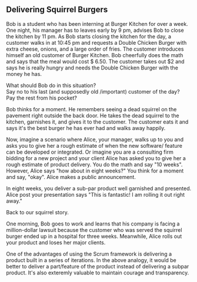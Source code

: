 ## Delivering Squirrel Burgers 

Bob is a student who has been interning at Burger Kitchen for over a week. One night, his manager has to leaves early by 9 pm, advises Bob to close the kitchen by 11 pm. As Bob starts closing the kitchen for the day, a customer walks in at  10:45 pm and requests a Double Chicken Burger with extra cheese, onions, and a large order of fries. The customer introduces himself an old customer of Burger Kitchen. Bob cheerfully does the math and says that the meal would cost $ 6.50. The customer takes out $2 and says he is really hungry and needs the Double Chicken Burger with the money he has.

What should Bob do in this situation?     
Say no to his last (and supposedly old /important) customer of the day?     
Pay the rest from his pocket?    

Bob thinks for a moment. He remembers seeing a dead squirrel on the pavement right outside the back door. He takes the dead squirrel to the kitchen, garnishes it, and gives it to the customer. The customer eats it and says it's the best burger he has ever had and walks away happily. 

Now, imagine a scenario where Alice, your manager, walks up to you and asks you to give her a rough estimate of when the new software/ feature can be developed or integrated. Or imagine you are a consulting firm bidding for a new project and your client Alice has asked you to give her a rough estimate of product delivery. You do the math and say "10 weeks". However, Alice says "how about in eight weeks?" You think for a moment and say, "okay". Alice makes a public announcement. 

In eight weeks, you deliver a sub-par product well garnished and presented. Alice post your presentation says "This is fantastic! I am rolling it out right away." 

Back to our squirrel story. 

One morning, Bob goes to work and learns that his company is facing a million-dollar lawsuit because the customer who was served the squirrel burger ended up in a hospital for three weeks. Meanwhile, Alice rolls out your product and loses her major clients. 

One of the advantages of using the Scrum framework is delivering a product built in a series of iterations. In the above analogy, it would be better to deliver a part/feature of the product instead of delivering a subpar product. It's also exteremly valuable to maintain courage and transparency.  



